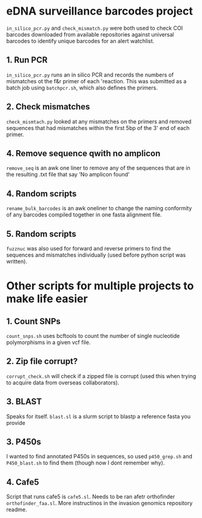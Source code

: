 # **eDNA surveillance barcodes project**  
`in_silico_pcr.py` and `check_mismatch.py` were both used to check COI barcodes downloaded from available repositories against universal barcodes to identify unique barcodes for an alert watchlist.  
## 1. Run PCR
`in_silico_pcr.py` runs an in silico PCR and records the numbers of mismatches ot the f&r primer of each 'reaction. This was submitted as a batch job using `batchpcr.sh`, which also defines the primers.  
## 2. Check mismatches
`check_mismtach.py` looked at any mismatches on the primers and removed sequences that had mismatches within the first 5bp of the 3' end of each primer.  
## 4. Remove sequence qwith no amplicon  
`remove_seq` is an awk one liner to remove any of the sequences that are in the resulting .txt file that say 'No amplicon found'
## 4. Random scripts  
`rename_bulk_barcodes` is an awk oneliner to change the naming conformity of any barcodes compiled together in one fasta alignment file.  
## 5. Random scripts  	
`fuzznuc` was also used for forward and reverse primers to find the sequences and mismatches individually (used before python script was written).  



# **Other scripts for multiple projects to make life easier**  
## 1. Count SNPs
`count_snps.sh` uses bcftools to count the number of single nucleotide polymorphisms in a given vcf file.
## 2. Zip file corrupt?
`corrupt_check.sh` will check if a zipped file is corrupt (used this when trying to acquire data from overseas collaborators).   
## 3. BLAST  
Speaks for itself. `blast.sl` is a slurm script to blastp a reference fasta you provide   
## 3. P450s  
I wanted to find annotated P450s in sequences, so used `p450_grep.sh` and  `P450_blast.sh` to find them (though now I dont remember why).  
## 4. Cafe5  
Script that runs cafe5 is `cafe5.sl`. Needs to be ran afetr orthofinder `orthofinder_faa.sl`. More instructinos in the invasion genomics repository readme.
